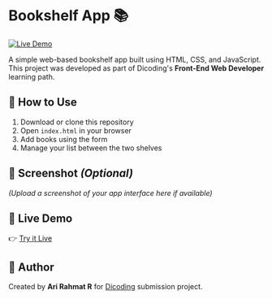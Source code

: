 # Bookshelf App 📚  
[![Live Demo](https://img.shields.io/badge/Live_Demo-online-brightgreen?style=for-the-badge&logo=vercel)](https://bookshelf-app-dicoding-theta.vercel.app)

A simple web-based bookshelf app built using HTML, CSS, and JavaScript.  
This project was developed as part of Dicoding's **Front-End Web Developer** learning path.

## 🚀 How to Use
1. Download or clone this repository
2. Open `index.html` in your browser
3. Add books using the form
4. Manage your list between the two shelves

## 📸 Screenshot *(Optional)*
*(Upload a screenshot of your app interface here if available)*

## 🔗 Live Demo
👉 [Try it Live](https://bookshelf-app-dicoding-theta.vercel.app)

## 👤 Author
Created by **Ari Rahmat R** for [Dicoding](https://www.dicoding.com/academies/315) submission project.

